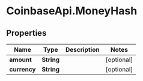 # CoinbaseApi.MoneyHash

## Properties
Name | Type | Description | Notes
------------ | ------------- | ------------- | -------------
**amount** | **String** |  | [optional] 
**currency** | **String** |  | [optional] 


